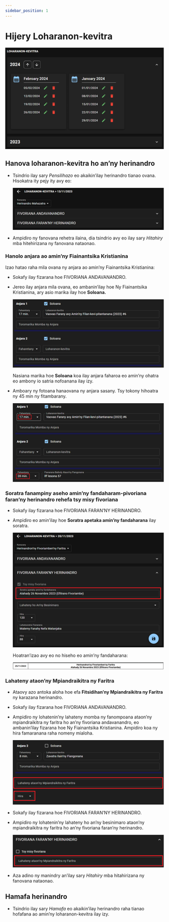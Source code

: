 ```yaml
---
sidebar_position: 1
---
```


# Hijery Loharanon-kevitra

![Source Material](./cpe_source_material.png)

## Hanova loharanon-kevitra ho an’ny herinandro

- Tsindrio ilay sary _Pensilihazo_ eo akaikin’ilay herinandro tianao ovana. Hisokatra ity pejy ity avy eo:

  ![Source Material Edit](./cpe_source_material_edit.png)

- Ampidiro ny fanovana rehetra ilaina, dia tsindrio avy eo ilay sary _Hitahiry_ mba hitehirizana ny fanovana nataonao.

### Hanolo anjara ao amin’ny Fiainantsika Kristianina

Izao hatao raha mila ovana ny anjara ao amin’ny Fiainantsika Kristianina:

- Sokafy ilay fizarana hoe FIVORIANA ANDAVANANDRO.

- Jereo ilay anjara mila ovana, eo ambanin’ilay hoe Ny Fiainantsika Kristianina, ary asio marika ilay hoe **Soloana.**

  ![Source Material Override](./cpe_source_material_override.png)

  Nasiana marika hoe **Soloana** koa ilay anjara faharoa eo amin’ny ohatra eo ambony io satria nofoanana ilay izy.

- Amboary ny fotoana hanaovana ny anjara sasany. Tsy tokony hihoatra ny 45 min ny fitambarany.

  ![Source Material LC Timings](./cpe_source_material_lc_timings.png)

### Soratra fanampiny aseho amin’ny fandaharam-pivoriana faran’ny herinandro rehefa tsy misy fivoriana

- Sokafy ilay fizarana hoe FIVORIANA FARAN’NY HERINANDRO.

- Ampidiro eo amin’ilay hoe **Soratra apetaka amin’ny fandaharana** ilay soratra.

  ![Source Material Text Schedule](./cpe_source_material_text_schedule.png)

  Hoatran’izao avy eo no hiseho eo amin’ny fandaharana:

  ![Weekend Meeting PDF](./cpe_weekend_meeting_pdf.png)

### Lahateny ataon’ny Mpiandraikitra ny Faritra

- Ataovy azo antoka aloha hoe efa **Fitsidihan’ny Mpiandraikitra ny Faritra** ny karazana herinandro.

- Sokafy ilay fizarana hoe FIVORIANA ANDAVANANDRO.

- Ampidiro ny lohatenin’ny lahateny momba ny fanompoana ataon’ny mpiandraikitra ny faritra ho an’ny fivoriana andavanandro, eo ambanin’ilay fizarana hoe Ny Fiainantsika Kristianina. Ampidiro koa ny hira famaranana raha nomeny mialoha.

  ![Midweek Meeting CO Visit](./cpe_midweek_meeting_co_visit.png)

- Sokafy ilay fizarana hoe FIVORIANA FARAN’NY HERINANDRO.

- Ampidiro ny lohatenin’ny lahateny ho an’ny besinimaro ataon’ny mpiandraikitra ny faritra ho an’ny fivoriana faran’ny herinandro.

  ![Weekend Meeting CO Visit](./cpe_weekend_meeting_co_visit.png)

- Aza adino ny manindry an’ilay sary _Hitahiry_ mba hitahirizana ny fanovana nataonao.

## Hamafa herinandro

- Tsindrio ilay sary _Hamafa_ eo akaikin’ilay herinandro raha tianao hofafana ao amin’ny loharanon-kevitra ilay izy.

